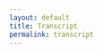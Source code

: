 ```yaml
---
layout: default
title: Transcript
permalink: transcript
---
```

<!-- Add an essay or interpretive material below this line,
using HTML or markdown.  Do not modify this file above this line -->
